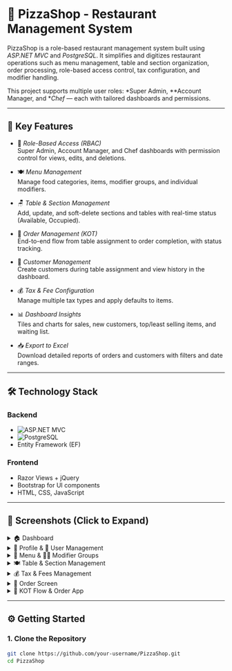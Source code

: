 # 🍕 PizzaShop - Restaurant Management System

PizzaShop is a role-based restaurant management system built using *ASP.NET MVC* and *PostgreSQL*. It simplifies and digitizes restaurant operations such as menu management, table and section organization, order processing, role-based access control, tax configuration, and modifier handling.

This project supports multiple user roles: *Super Admin, **Account Manager, and **Chef* — each with tailored dashboards and permissions.

---

## 🚀 Key Features

- 🔐 *Role-Based Access (RBAC)*  
  Super Admin, Account Manager, and Chef dashboards with permission control for views, edits, and deletions.

- 🍽️ *Menu Management*  
  Manage food categories, items, modifier groups, and individual modifiers.

- 🪑 *Table & Section Management*  
  Add, update, and soft-delete sections and tables with real-time status (Available, Occupied).

- 🧾 *Order Management (KOT)*  
  End-to-end flow from table assignment to order completion, with status tracking.

- 👥 *Customer Management*  
  Create customers during table assignment and view history in the dashboard.

- 💰 *Tax & Fee Configuration*  
  Manage multiple tax types and apply defaults to items.

- 📊 *Dashboard Insights*  
  Tiles and charts for sales, new customers, top/least selling items, and waiting list.

- 📥 *Export to Excel*  
  Download detailed reports of orders and customers with filters and date ranges.

---

## 🛠️ Technology Stack

### Backend
- ![ASP.NET MVC](https://img.shields.io/badge/.NET%20MVC-512BD4?style=for-the-badge&logo=dotnet&logoColor=white)
- ![PostgreSQL](https://img.shields.io/badge/PostgreSQL-336791?style=for-the-badge&logo=postgresql&logoColor=white)
- Entity Framework (EF)

### Frontend
- Razor Views + jQuery
- Bootstrap for UI components
- HTML, CSS, JavaScript

---

## 📸 Screenshots (Click to Expand)

<details>
  <summary>🏠 Dashboard</summary>

  ![Dashboard](./assets/screenshots/1.png)  
  Main dashboard showing key metrics and navigation tiles.

</details>

<details>
  <summary>👤 Profile & 👥 User Management</summary>

  ![Profile](./assets/screenshots/3.png)  
  User profile with basic details and role information.

  ![Users](./assets/screenshots/2.png)  
  Super admin view to manage user roles and permissions.

</details>

<details>
  <summary>🍕 Menu & 🧑‍🍳 Modifier Groups</summary>

  ![Menu](./assets/screenshots/5.png)  
  List and manage menu items with categories and prices.

  ![Modifiers](./assets/screenshots/6.png)  
  Create modifier groups like toppings, sizes, etc.

  ![Modifiers](./assets/screenshots/16.png)  
  ![Modifiers](./assets/screenshots/17.png)  
  ![Modifiers](./assets/screenshots/18.png)  
  Preview of multiple modifiers in different states.

</details>

<details>
  <summary>🍽️ Table & Section Management</summary>

  ![Tables](./assets/screenshots/7.png)  
  Organize tables by section and assign statuses (Available, Occupied).

</details>

<details>
  <summary>💰 Tax & Fees Management</summary>

  ![Taxes](./assets/screenshots/8.png)  
  Configure tax types and default fee structures for items.

</details>

<details>
  <summary>🧾 Order Screen</summary>

  ![Order](./assets/screenshots/4.png)  
  Order summary screen showing item details and customer selection.

</details>

<details>
  <summary>📲 KOT Flow & Order App</summary>

  ![Order Table](./assets/screenshots/9.png)  
  ![Order Table](./assets/screenshots/10.png)  
  View and assign tables to customers.

  ![Waiting Token](./assets/screenshots/12.png)  
  Display waiting queue with token numbers.

  ![Order Menu](./assets/screenshots/14.png)  
  ![Order Menu](./assets/screenshots/15.png)  
  Menu selection with modifiers inside order screen.

  ![KOT](./assets/screenshots/13.png)  
  Kitchen Order Ticket view by chefs.

</details>



---

## ⚙️ Getting Started

### 1. Clone the Repository

```bash
git clone https://github.com/your-username/PizzaShop.git
cd PizzaShop

